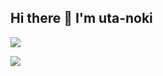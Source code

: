 ## Hi there 👋 I'm uta-noki

<!--
**uta-noki/uta-noki** is a ✨ _special_ ✨ repository because its `README.md` (this file) appears on your GitHub profile.

Here are some ideas to get you started:

- 🔭 I’m currently working on ...
- 🌱 I’m currently learning ...
- 👯 I’m looking to collaborate on ...
- 🤔 I’m looking for help with ...
- 💬 Ask me about ...
- 📫 How to reach me: ...
- 😄 Pronouns: ...
- ⚡ Fun fact: ...
-->
![](https://github-readme-stats.vercel.app/api/top-langs?username=yukimura-manase&show_icons=true&locale=en&layout=compact)

![](https://skillicons.dev/icons?i=python,c++,docker)
